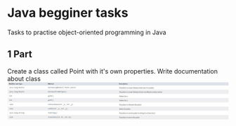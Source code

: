 # Java begginer tasks
Tasks to practise object-oriented programming in Java

## 1 Part
Create a class called Point with it's own properties. Write documentation about class
![Point documentation](https://github.com/Jolka-JoJo/java_begginer_uni2/blob/main/Point%20documentation.jpg)
